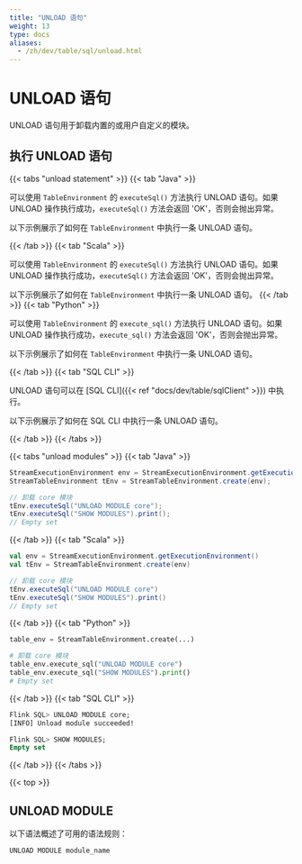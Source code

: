 ```yaml
---
title: "UNLOAD 语句"
weight: 13
type: docs
aliases:
  - /zh/dev/table/sql/unload.html
---
```

<!--
Licensed to the Apache Software Foundation (ASF) under one
or more contributor license agreements.  See the NOTICE file
distributed with this work for additional information
regarding copyright ownership.  The ASF licenses this file
to you under the Apache License, Version 2.0 (the
"License"); you may not use this file except in compliance
with the License.  You may obtain a copy of the License at

  http://www.apache.org/licenses/LICENSE-2.0

Unless required by applicable law or agreed to in writing,
software distributed under the License is distributed on an
"AS IS" BASIS, WITHOUT WARRANTIES OR CONDITIONS OF ANY
KIND, either express or implied.  See the License for the
specific language governing permissions and limitations
under the License.
-->

<a name="unload-statements"></a>

# UNLOAD 语句

UNLOAD 语句用于卸载内置的或用户自定义的模块。

<a name=""></a>

## 执行 UNLOAD 语句

{{< tabs "unload statement" >}}
{{< tab "Java" >}}

可以使用 `TableEnvironment` 的 `executeSql()` 方法执行 UNLOAD 语句。如果 UNLOAD 操作执行成功，`executeSql()` 方法会返回 'OK'，否则会抛出异常。

以下示例展示了如何在 `TableEnvironment` 中执行一条 UNLOAD 语句。

{{< /tab >}}
{{< tab "Scala" >}}

可以使用 `TableEnvironment` 的 `executeSql()` 方法执行 UNLOAD 语句。如果 UNLOAD 操作执行成功，`executeSql()` 方法会返回 'OK'，否则会抛出异常。

以下示例展示了如何在 `TableEnvironment` 中执行一条 UNLOAD 语句。
{{< /tab >}}
{{< tab "Python" >}}

可以使用 `TableEnvironment` 的 `execute_sql()` 方法执行 UNLOAD 语句。如果 UNLOAD 操作执行成功，`execute_sql()` 方法会返回 'OK'，否则会抛出异常。

以下示例展示了如何在 `TableEnvironment` 中执行一条 UNLOAD 语句。

{{< /tab >}}
{{< tab "SQL CLI" >}}

UNLOAD 语句可以在 [SQL CLI]({{< ref "docs/dev/table/sqlClient" >}}) 中执行。

以下示例展示了如何在 SQL CLI 中执行一条 UNLOAD 语句。

{{< /tab >}}
{{< /tabs >}}

{{< tabs "unload modules" >}}
{{< tab "Java" >}}
```java
StreamExecutionEnvironment env = StreamExecutionEnvironment.getExecutionEnvironment();
StreamTableEnvironment tEnv = StreamTableEnvironment.create(env);

// 卸载 core 模块
tEnv.executeSql("UNLOAD MODULE core");
tEnv.executeSql("SHOW MODULES").print();
// Empty set
```
{{< /tab >}}
{{< tab "Scala" >}}
```scala
val env = StreamExecutionEnvironment.getExecutionEnvironment()
val tEnv = StreamTableEnvironment.create(env)

// 卸载 core 模块
tEnv.executeSql("UNLOAD MODULE core")
tEnv.executeSql("SHOW MODULES").print()
// Empty set
```
{{< /tab >}}
{{< tab "Python" >}}
```python
table_env = StreamTableEnvironment.create(...)

# 卸载 core 模块
table_env.execute_sql("UNLOAD MODULE core")
table_env.execute_sql("SHOW MODULES").print()
# Empty set
```
{{< /tab >}}
{{< tab "SQL CLI" >}}
```sql
Flink SQL> UNLOAD MODULE core;
[INFO] Unload module succeeded!

Flink SQL> SHOW MODULES;
Empty set
```
{{< /tab >}}
{{< /tabs >}}

{{< top >}}

<a name="unload-module"></a>

## UNLOAD MODULE

以下语法概述了可用的语法规则：
```sql
UNLOAD MODULE module_name
```
